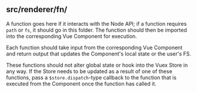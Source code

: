 ## src/renderer/fn/ ##

A function goes here if it interacts with the Node API; if a function requires `path` or 
`fs`, it should go in this folder. The function should then be imported into the 
corresponding Vue Component for execution. 

Each function should take input from the corresponding Vue Component and return output 
that updates the Component's local state or the user's FS.

These functions should not alter global state or hook into the Vuex Store in any way. If 
the Store needs to be updated as a result of one of these functions, pass a 
`$store.dispatch`-type callback to the function that is executed from the Component 
once the function has called it.
